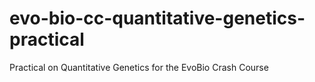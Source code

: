# evo-bio-cc-quantitative-genetics-practical
Practical on Quantitative Genetics for the EvoBio Crash Course
